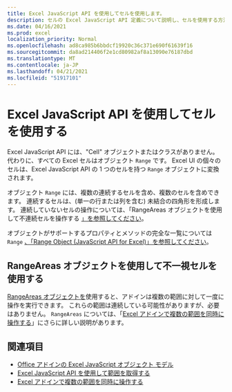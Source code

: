 ```yaml
---
title: Excel JavaScript API を使用してセルを使用します。
description: セルの Excel JavaScript API 定義について説明し、セルを使用する方法について説明します。
ms.date: 04/16/2021
ms.prod: excel
localization_priority: Normal
ms.openlocfilehash: ad8ca985b6bbdcf19920c36c371e690f61639f16
ms.sourcegitcommit: da8ad214406f2e1cd80982af8a13090e76187dbd
ms.translationtype: MT
ms.contentlocale: ja-JP
ms.lasthandoff: 04/21/2021
ms.locfileid: "51917101"
---
```

# <a name="work-with-cells-using-the-excel-javascript-api"></a>Excel JavaScript API を使用してセルを使用する

Excel JavaScript API には、"Cell" オブジェクトまたはクラスがありません。 代わりに、すべての Excel セルはオブジェクト `Range` です。 Excel UI の個々のセルは、Excel JavaScript API の 1 つのセルを持つ `Range` オブジェクトに変換されます。

オブジェクト `Range` には、複数の連続するセルを含め、複数のセルを含めできます。 連続するセルは、(単一の行または列を含む) 未結合の四角形を形成します。 連続していないセルの操作については、「RangeAreas オブジェクトを使用して不連続セルを操作する [」を参照してください](#work-with-discontiguous-cells-using-the-rangeareas-object)。

オブジェクトがサポートするプロパティとメソッドの完全な一覧については `Range` [、「Range Object (JavaScript API for Excel)」を参照してください](/javascript/api/excel/excel.range)。

## <a name="work-with-discontiguous-cells-using-the-rangeareas-object"></a>RangeAreas オブジェクトを使用して不一視セルを使用する

[RangeAreas オブジェクトを](/javascript/api/excel/excel.rangeareas)使用すると、アドインは複数の範囲に対して一度に操作を実行できます。 これらの範囲は連続している可能性がありますが、必要はありません。 `RangeAreas` については、「[Excel アドインで複数の範囲を同時に操作する](excel-add-ins-multiple-ranges.md)」にさらに詳しい説明があります。

## <a name="see-also"></a>関連項目

- [Office アドインの Excel JavaScript オブジェクト モデル](excel-add-ins-core-concepts.md)
- [Excel JavaScript API を使用して範囲を取得する](excel-add-ins-ranges-get.md)
- [Excel アドインで複数の範囲を同時に操作する](excel-add-ins-multiple-ranges.md)
